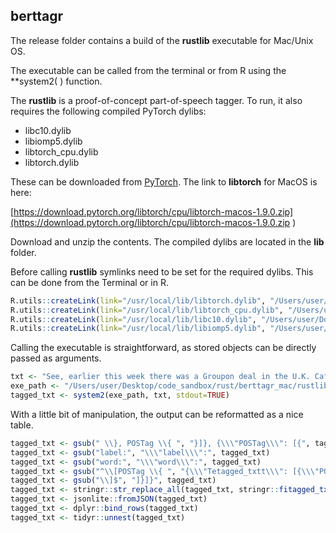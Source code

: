 ## berttagr

The release folder contains a build of the **rustlib** executable for Mac/Unix OS.

The executable can be called from the terminal or from R using the **system2( ) function.

The **rustlib** is a proof-of-concept part-of-speech tagger. To run, it also requires the following compiled PyTorch dylibs:

* libc10.dylib
* libiomp5.dylib
* libtorch_cpu.dylib
* libtorch.dylib

These can be downloaded from [PyTorch](https://pytorch.org/resources/). The link to **libtorch** for MacOS is here:

[https://download.pytorch.org/libtorch/cpu/libtorch-macos-1.9.0.zip](https://download.pytorch.org/libtorch/cpu/libtorch-macos-1.9.0.zip ) 

Download and unzip the contents. The compiled dylibs are located in the **lib** folder.

Before calling **rustlib** symlinks need to be set for the required dylibs. This can be done from the Terminal or in R.

```r
R.utils::createLink(link="/usr/local/lib/libtorch.dylib", "/Users/user/Downloads/libtorch/lib/libtorch.dylib", method="unix-symlink")
R.utils::createLink(link="/usr/local/lib/libtorch_cpu.dylib", "/Users/user/Downloads/libtorch/lib/libtorch_cpu.dylib", method="unix-symlink")
R.utils::createLink(link="/usr/local/lib/libc10.dylib", "/Users/user/Downloads/libtorch/lib/libc10.dylib", method="unix-symlink")
R.utils::createLink(link="/usr/local/lib/libiomp5.dylib", "/Users/user/Downloads/libtorch/lib/libiomp5.dylib", method="unix-symlink")
```

Calling the executable is straightforward, as stored objects can be directly passed as arguments.

```r
txt <- "See, earlier this week there was a Groupon deal in the U.K. Café Solos for $39 + $6 shipping. At $45 total \\(more or less 50% off\\), all of a sudden these things must have seemed much more attractive because at least 620 of them were sold."
exe_path <- "/Users/user/Desktop/code_sandbox/rust/berttagr_mac/rustlib"
tagged_txt <- system2(exe_path, txt, stdout=TRUE)
```

With a little bit of manipulation, the output can be reformatted as a nice table.

```r
tagged_txt <- gsub(" \\}, POSTag \\{ ", "}]}, {\\\"POSTag\\\": [{", tagged_txt)
tagged_txt <- gsub("label:", "\\\"label\\\":", tagged_txt)
tagged_txt <- gsub("word:", "\\\"word\\\":", tagged_txt)
tagged_txt <- gsub("^\\[POSTag \\{ ", "{\\\"Tetagged_txtt\\\": [{\\\"POSTag\\\": [{", tagged_txt)
tagged_txt <- gsub("\\]$", "]}]}", tagged_txt)
tagged_txt <- stringr::str_replace_all(tagged_txt, stringr::fitagged_txted("\\'"), "'")
tagged_txt <- jsonlite::fromJSON(tagged_txt)
tagged_txt <- dplyr::bind_rows(tagged_txt)
tagged_txt <- tidyr::unnest(tagged_txt)
```
